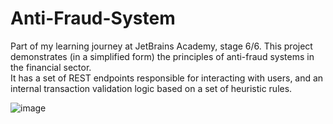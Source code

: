 # Anti-Fraud-System
Part of my learning journey at JetBrains Academy, stage 6/6.
This project demonstrates (in a simplified form) the principles of anti-fraud systems in the financial sector.  
It has a set of REST endpoints responsible for interacting with users, and an internal transaction validation 
logic based on a set of heuristic rules.

![image](https://github.com/guiuba/Anti-Fraud-System/assets/69851038/5ca4b6c4-cbd2-4e4d-96a8-401c5afec19e)

